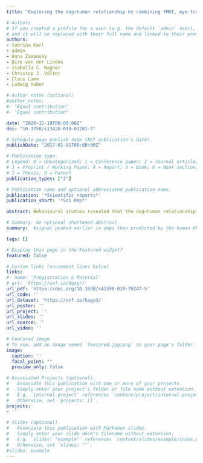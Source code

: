 ```yaml
---
title: "Exploring the dog–human relationship by combining fMRI, eye-tracking and behavioural measures"

# Authors
# If you created a profile for a user (e.g. the default `admin` user), write the username (folder name) here 
# and it will be replaced with their full name and linked to their profile.
authors: 
- Sabrina Karl
- admin
- Anna Zamansky
- Dirk van der Linden
- Isabella C. Wagner
- Christop J. Völter
- Claus Lamm
- Ludwig Huber

# Author notes (optional)
#author_notes:
#- "Equal contribution"
#- "Equal contribution"

date: "2020-12-19T00:00:00Z"
doi: "10.3758/s13428-019-01281-7"

# Schedule page publish date (NOT publication's date).
publishDate: "2017-01-01T00:00:00Z"

# Publication type.
# Legend: 0 = Uncategorized; 1 = Conference paper; 2 = Journal article;
# 3 = Preprint / Working Paper; 4 = Report; 5 = Book; 6 = Book section;
# 7 = Thesis; 8 = Patent
publication_types: ["2"]

# Publication name and optional abbreviated publication name.
publication: '*Scientific reports*'
publication_short: '*Sci Rep*'

abstract: Behavioural studies revealed that the dog–human relationship resembles the human mother–child bond, but the underlying mechanisms remain unclear. Here, we report the results of a multi-method approach combining fMRI (N=17), eye-tracking (N=15), and behavioural preference tests (N=24) to explore the engagement of an attachment-like system in dogs seeing human faces. We presented morph videos of the caregiver, a familiar person, and a stranger showing either happy or angry facial expressions. Regardless of emotion, viewing the caregiver activated brain regions associated with emotion and attachment processing in humans. In contrast, the stranger elicited activation mainly in brain regions related to visual and motor processing, and the familiar person relatively weak activations overall. While the majority of happy stimuli led to increased activation of the caudate nucleus associated with reward processing, angry stimuli led to activations in limbic regions. Both the eye-tracking and preference test data supported the superior role of the caregiver’s face and were in line with the findings from the fMRI experiment. While preliminary, these findings indicate that cutting across different levels, from brain to behaviour, can provide novel and converging insights into the engagement of the putative attachment system when dogs interact with humans.

# Summary. An optional shortened abstract.
summary:  #signal peaked earlier in dogs than predicted by the human HRF.

tags: []

# Display this page in the Featured widget?
featured: false

# Custom links (uncomment lines below)
links:
#- name: 'Pregistration & Material'
# url: 'https://osf.io/9qagr/'
url_pdf: 'https://doi.org/10.1038/s41598-020-79247-5'
url_code: ''
url_dataset: 'https://osf.io/kagy3/'
url_poster: ''
url_project: ''
url_slides: ''
url_source: ''
url_video: ''

# Featured image
# To use, add an image named `featured.jpg/png` to your page's folder. 
image:
  caption: ''
  focal_point: ""
  preview_only: false

# Associated Projects (optional).
#   Associate this publication with one or more of your projects.
#   Simply enter your project's folder or file name without extension.
#   E.g. `internal-project` references `content/project/internal-project/index.md`.
#   Otherwise, set `projects: []`.
projects:
- ''

# Slides (optional).
#   Associate this publication with Markdown slides.
#   Simply enter your slide deck's filename without extension.
#   E.g. `slides: "example"` references `content/slides/example/index.md`.
#   Otherwise, set `slides: ""`.
#slides: example
---
```


